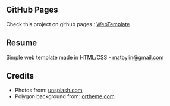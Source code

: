 ## GitHub Pages
Check this project on github pages : [WebTemplate](https://matbylin.github.io/html-css-webtemplate/)

## Resume
Simple web template made in HTML/CSS - matbylin@gmail.com

## Credits
* Photos from: [unsplash.com](https://unsplash.com/)
* Polygon background from: [ortheme.com](http://ortheme.com/)
